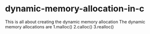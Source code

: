 # dynamic-memory-allocation-in-c
This is all about creating the dynamic memory allocation 
The dynamic memory allocations are 
1.malloc()
2.calloc()
3.realloc()
